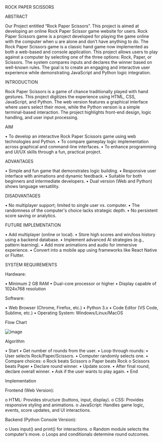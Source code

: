 ROCK PAPER SCISSORS

ABSTRACT

Our Project entitled “Rock Paper Scissors”. This project is aimed at developing an online Rock Paper Scissor game website for users. Rock Paper Scissors game is a project developed for playing the game online with the computer when u are alone and don’t have anything to do. 
The Rock Paper Scissors game is a classic hand game now implemented as both a web-based and console application. This project allows users to play against a computer by selecting one of the three options: Rock, Paper, or Scissors. The system compares inputs and declares the winner based on well-known rules. The goal is to create an engaging and interactive user experience while demonstrating JavaScript and Python logic integration.



INTRODUCTION

Rock Paper Scissors is a game of chance traditionally played with hand gestures. This project digitizes the experience using HTML, CSS, JavaScript, and Python. The web version features a graphical interface where users select their move, while the Python version is a simple terminal-based interaction. The project highlights front-end design, logic handling, and user input processing. 



AIM

•	To develop an interactive Rock Paper Scissors game using web technologies and Python.
•	To compare gameplay logic implementation across graphical and command-line interfaces.
•	To enhance programming and UI/UX skills through a fun, practical project.



ADVANTAGES

•	Simple and fun game that demonstrates logic building.
•	Responsive user interface with animations and dynamic feedback.
•	Suitable for both beginners and intermediate developers.
•	Dual version (Web and Python) shows language versatility.



DISADVANTAGES

•	No multiplayer support; limited to single user vs. computer.
•	The randomness of the computer's choice lacks strategic depth.
•	No persistent score saving or analytics.



FUTURE IMPLEMENTATION

•	Add multiplayer (online or local).
•	Store high scores and win/loss history using a backend database.
•	Implement advanced AI strategies (e.g., pattern learning).
•	Add more animations and audio for immersive experience.
•	Convert into a mobile app using frameworks like React Native or Flutter.



SYSTEM REQUIREMENTS


Hardware:

•	Minimum 2 GB RAM
•	Dual-core processor or higher
•	Display capable of 1024x768 resolution




Software:

•	Web Browser (Chrome, Firefox, etc.)
•	Python 3.x
•	Code Editor (VS Code, Sublime, etc.)
•	Operating System: Windows/Linux/MacOS



Flow Chart

![image](https://github.com/user-attachments/assets/cf64002f-b0b6-4107-9ee7-cbf1aee4db59)



Algorithm

•	Start
•	Get number of rounds from the user.
•	Loop through rounds:
•	User selects Rock/Paper/Scissors.
•	Computer randomly selects one.
•	Compare choices:
o	Rock beats Scissors
o	Paper beats Rock
o	Scissors beats Paper
•	Declare round winner.
•	Update score.
•	After final round, declare overall winner.
•	Ask if the user wants to play again.
•	End



Implementation


Frontend (Web Version):

o	HTML: Provides structure (buttons, input, display).
o	CSS: Provides responsive styling and animations.
o	JavaScript: Handles game logic, events, score updates, and UI interactions.



Backend (Python Console Version):

o	Uses input() and print() for interactions.
o	Random module selects the computer’s move.
o	Loops and conditionals determine round outcomes.



